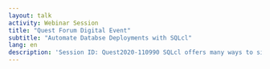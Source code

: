 ```yaml
---
layout: talk
activity: Webinar Session
title: "Quest Forum Digital Event"
subtitle: "Automate Databse Deployments with SQLcl"
lang: en
description: 'Session ID: Quest2020-110990 SQLcl offers many ways to simplify your DevOps life. Imagine writing automation scripts for your database in languages like JavaScript, Python or Perl - to name just a few - without the hassle of driver libraries. Although SQLcl is almost 100% compatible with SQL*Plus, it adds a lot of new commands and features to the old lady: Native support for Liquibase and Hashicorps Vault, for example.  The most potent new keyword is "script." Script embeds the execution of SQL-statements or SQL*Plus-commands from your favorite scripting language. Extend SQLcl by writing functions, use your favorite language’s objects and control structures and parallelize multiple tasks.  Within this entertaining session, the presenting expert waters your mouth and generates countless wants Learning Objective 1: The audience will learn:* what SQLcl is all about* how to write and integrate scripts in their favorite scripting language. Learning Objective 2: The audience will learn:* how to leverage the integrated support for HashiCorp Vault and Liquibase."'
---
```

